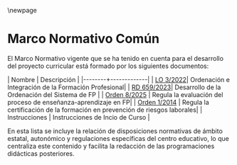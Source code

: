 \newpage

# Marco Normativo Común

El Marco Normativo vigente que se ha tenido en cuenta para el desarrollo del proyecto curricular 
está formado por los siguientes documentos:

| Nombre | Descripción |
|--------+-------------|
| [LO 3/2022](https://www.boe.es/eli/es/lo/2022/03/31/3/con)| Ordenación e Integración de la Formación Profesional|
| [RD 659/2023](https://www.boe.es/eli/es/rd/2023/07/18/659/con)| Desarrollo de la Ordenación del Sistema de FP	|
| [Orden 8/2025](https://dogv.gva.es/datos/2025/04/30/pdf/2025_13083_es.pdf) | Regula la evaluación del proceso de enseñanza-aprendizaje en FP|
| [Orden 1/2014](https://dogv.gva.es/datos/2014/08/13/pdf/2014_7666.pdf) | Regula la certificación de la formación en prevención de riesgos laborales|
| Instrucciones | Instrucciones de Incio de Curso |

En esta lista se incluye la relación de disposiciones normativas de ámbito estatal, autonómico y regulaciones específicas del centro educativo, lo que centraliza este contenido y facilita la redacción de las programaciones didácticas posteriores.


